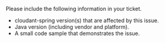 Please include the following information in your ticket.

- cloudant-spring version(s) that are affected by this issue.
- Java version (including vendor and platform).
- A small code sample that demonstrates the issue.
